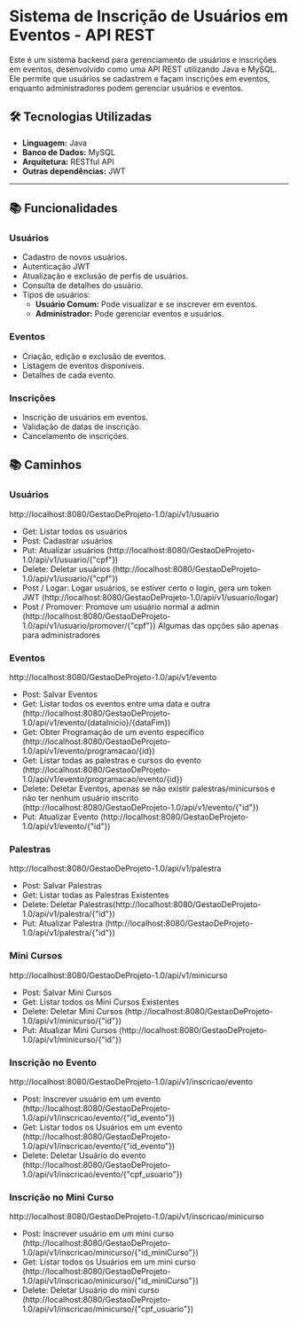 # Sistema de Inscrição de Usuários em Eventos - API REST

Este é um sistema backend para gerenciamento de usuários e inscrições em eventos, desenvolvido como uma API REST utilizando Java e MySQL. Ele permite que usuários se cadastrem e façam inscrições em eventos, enquanto administradores podem gerenciar usuários e eventos.

## 🛠️ Tecnologias Utilizadas

- **Linguagem:** Java
- **Banco de Dados:** MySQL
- **Arquitetura:** RESTful API
- **Outras dependências:** JWT

---

## 📚 Funcionalidades

### Usuários
- Cadastro de novos usuários.
- Autenticação JWT
- Atualização e exclusão de perfis de usuários.
- Consulta de detalhes do usuário.
- Tipos de usuários:
  - **Usuário Comum:** Pode visualizar e se inscrever em eventos.
  - **Administrador:** Pode gerenciar eventos e usuários.

### Eventos
- Criação, edição e exclusão de eventos.
- Listagem de eventos disponíveis.
- Detalhes de cada evento.

### Inscrições
- Inscrição de usuários em eventos.
- Validação de datas de inscrição.
- Cancelamento de inscrições.

## 📚 Caminhos

### Usuários
http://localhost:8080/GestaoDeProjeto-1.0/api/v1/usuario
- Get: Listar todos os usuários
- Post: Cadastrar usuários
- Put: Atualizar usuários (http://localhost:8080/GestaoDeProjeto-1.0/api/v1/usuario/{"cpf"})
- Delete: Deletar usuários (http://localhost:8080/GestaoDeProjeto-1.0/api/v1/usuario/{"cpf"})
- Post / Logar: Logar usuários, se estiver certo o login, gera um token JWT (http://localhost:8080/GestaoDeProjeto-1.0/api/v1/usuario/logar)
- Post / Promover: Promove um usuário normal a admin (http://localhost:8080/GestaoDeProjeto-1.0/api/v1/usuario/promover/{"cpf"})
  Algumas das opções são apenas para administradores

### Eventos
http://localhost:8080/GestaoDeProjeto-1.0/api/v1/evento
- Post: Salvar Eventos
- Get: Listar todos os eventos entre uma data e outra (http://localhost:8080/GestaoDeProjeto-1.0/api/v1/evento/{dataInicio}/{dataFim})
- Get: Obter Programação de um evento específico (http://localhost:8080/GestaoDeProjeto-1.0/api/v1/evento/programacao/{id})
- Get: Listar todas as palestras e cursos do evento (http://localhost:8080/GestaoDeProjeto-1.0/api/v1/evento/programacao/evento/{id})
- Delete: Deletar Eventos, apenas se não existir palestras/minicursos e não ter nenhum usuário inscrito (http://localhost:8080/GestaoDeProjeto-1.0/api/v1/evento/{"id"})
- Put: Atualizar Evento (http://localhost:8080/GestaoDeProjeto-1.0/api/v1/evento/{"id"})

### Palestras
http://localhost:8080/GestaoDeProjeto-1.0/api/v1/palestra
- Post: Salvar Palestras
- Get: Listar todas as Palestras Existentes
- Delete: Deletar Palestras(http://localhost:8080/GestaoDeProjeto-1.0/api/v1/palestra/{"id"})
- Put: Atualizar Palestra (http://localhost:8080/GestaoDeProjeto-1.0/api/v1/palestra/{"id"})

### Mini Cursos
http://localhost:8080/GestaoDeProjeto-1.0/api/v1/minicurso
- Post: Salvar Mini Cursos
- Get: Listar todos os Mini Cursos Existentes
- Delete: Deletar Mini Cursos (http://localhost:8080/GestaoDeProjeto-1.0/api/v1/minicurso/{"id"})
- Put: Atualizar Mini Cursos (http://localhost:8080/GestaoDeProjeto-1.0/api/v1/minicurso/{"id"})

### Inscrição no Evento
http://localhost:8080/GestaoDeProjeto-1.0/api/v1/inscricao/evento
- Post: Inscrever usuário em um evento (http://localhost:8080/GestaoDeProjeto-1.0/api/v1/inscricao/evento/{"id_evento"})
- Get: Listar todos os Usuários em um evento (http://localhost:8080/GestaoDeProjeto-1.0/api/v1/inscricao/evento/{"id_evento"})
- Delete: Deletar Usuário do evento (http://localhost:8080/GestaoDeProjeto-1.0/api/v1/inscricao/evento/{"cpf_usuario"})


### Inscrição no Mini Curso
http://localhost:8080/GestaoDeProjeto-1.0/api/v1/inscricao/minicurso
- Post: Inscrever usuário em um mini curso (http://localhost:8080/GestaoDeProjeto-1.0/api/v1/inscricao/minicurso/{"id_miniCurso"})
- Get: Listar todos os Usuários em um mini curso (http://localhost:8080/GestaoDeProjeto-1.0/api/v1/inscricao/minicurso/{"id_miniCurso"})
- Delete: Deletar Usuário do mini curso (http://localhost:8080/GestaoDeProjeto-1.0/api/v1/inscricao/minicurso/{"cpf_usuario"})
